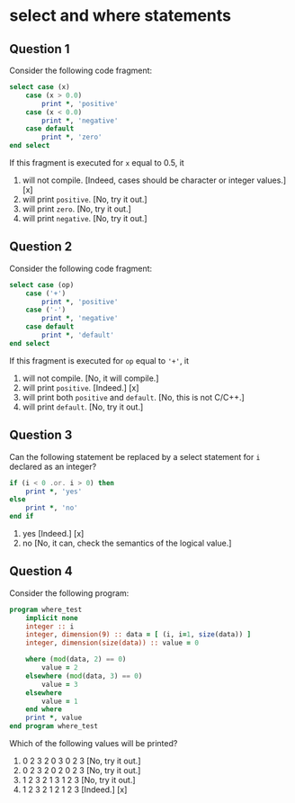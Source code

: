 # select and where statements

## Question 1

Consider the following code fragment:

~~~~fortran
select case (x)
    case (x > 0.0)
        print *, 'positive'
    case (x < 0.0)
        print *, 'negative'
    case default
        print *, 'zero'
end select
~~~~
If this fragment is executed for `x` equal to 0.5, it
1. will not compile. [Indeed, cases should be character or integer values.] [x]
1. will print `positive`. [No, try it out.]
1. will print `zero`. [No, try it out.]
1. will print `negative`. [No, try it out.]


## Question 2

Consider the following code fragment:

~~~~fortran
select case (op)
    case ('+')
        print *, 'positive'
    case ('-')
        print *, 'negative'
    case default
        print *, 'default'
end select
~~~~
If this fragment is executed for `op` equal to `'+'`, it
1. will not compile. [No, it will compile.]
1. will print `positive`. [Indeed.] [x]
1. will print both `positive`  and `default`. [No, this is not C/C++.]
1. will print `default`. [No, try it out.]


## Question 3

Can the following statement be replaced by a select statement for `i` declared as an integer?

~~~~fortran
if (i < 0 .or. i > 0) then
    print *, 'yes'
else
    print *, 'no'
end if
~~~~
1. yes [Indeed.] [x]
1. no [No, it can, check the semantics of the logical value.]


## Question 4

Consider the following program:

~~~~fortran
program where_test
    implicit none
    integer :: i
    integer, dimension(9) :: data = [ (i, i=1, size(data)) ]
    integer, dimension(size(data)) :: value = 0

    where (mod(data, 2) == 0)
        value = 2
    elsewhere (mod(data, 3) == 0)
        value = 3
    elsewhere
        value = 1
    end where
    print *, value
end program where_test
~~~~
Which of the following values will be printed?
1. 0 2 3 2 0 3 0 2 3 [No, try it out.]
1. 0 2 3 2 0 2 0 2 3 [No, try it out.]
1. 1 2 3 2 1 3 1 2 3 [No, try it out.]
1. 1 2 3 2 1 2 1 2 3 [Indeed.] [x]
